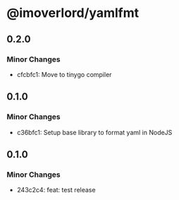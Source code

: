 # @imoverlord/yamlfmt

## 0.2.0

### Minor Changes

- cfcbfc1: Move to tinygo compiler

## 0.1.0

### Minor Changes

- c36bfc1: Setup base library to format yaml in NodeJS

## 0.1.0

### Minor Changes

- 243c2c4: feat: test release
